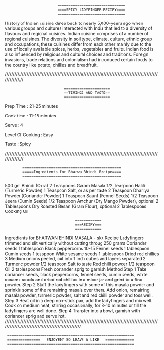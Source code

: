 
                            ===============================
                            ====SPICY LADYFINGER RECIPY====
                            ===============================

History of Indian cuisine dates back to nearly 5,000-years ago when various groups and cultures interacted with India that led to a diversity of flavours and regional cuisines.
Indian cuisine comprises of a number of regional cuisines.  The diversity in soil type, climate, culture, ethnic group and occupations, these cuisines differ from each other mainly due to the use of locally available spices, herbs, vegetables and fruits. Indian food is also influenced by religious and cultural choices and traditions. 
Foreign invasions, trade relations and colonialism had introduced certain foods to the country like potato, chillies and breadfruit.    

///////////////////////////////////////////////////////////////////////////////////////////////////////////////


                               =====================
                               ==TIMINGS AND TASTE==
                               =====================


Prep Time : 21-25 minutes

Cook time : 11-15 minutes

Serve : 4

Level Of Cooking : Easy

Taste : Spicy

///////////////////////////////////////////////////////////////////////////////////////////////////////////////
           
           
            =============================================
            =====Ingredients For Bharwa Bhindi Recipe====
            =============================================


500 gm Bhindi (Okra)
2 Teaspoons Garam Masala
1/2 Teaspoon Haldi (Turmeric Powder)
1 Teaspoon Salt, or as per taste
2 Teaspoon Dhaniya Powder (Coriander Powder)
1 Teaspoon Saunf (Fennel Seeds)
1/2 Teaspoon Jeera (Cumin Seeds)
1/2 Teaspoon Amchur (Dry Mango Powder), optional
2 Tablespoons Dry Roasted Besan (Gram Flour), optional
2 Tablespoons Cooking Oil

                                    ============
                                    ===RECIPY===
                                    ============


Ingredients for BHARWAN BHINDI MASALA - skk Recipe
Ladyfingers trimmed and slit vertically without cutting throug 250 grams
Coriander seeds 1 tablespoon
Black peppercorns 10-15
Fennel seeds 1 tablespoon
Cumin seeds 1 teaspoon
White sesame seeds 1 tablespoon
Dried red chillies 3
Medium onions peeled, cut into 1 inch cubes and layers separated 2
Turmeric powder 1/2 teaspoon
Salt to taste
Red chilli powder 1/2 teaspoon
Oil 2 tablespoons
Fresh coriander sprig to garnish
Method
Step 1
Take coriander seeds, black peppercorns, fennel seeds, cumin seeds, white sesame seeds and dried red chillies in a mixer jar and grind to a fine powder.
Step 2
Stuff the ladyfingers with some of this masala powder and sprinkle some of the remaining masala over them. Add onion, remaining masala powder, turmeric powder, salt and red chilli powder and toss well.
Step 3
Heat oil in a deep non-stick pan, add the ladyfingers and mix well. Cook on medium heat, stirring occasionally, for 8-10 minutes or till the ladyfingers are well done.
Step 4
Transfer into a bowl, garnish with coriander sprig and serve hot.
////////////////////////////////////////////////////////////////////////////////////////////////////////////////////////////////////////////////////
           
           
     ==========================================================      
     ===============   ENJOYED? SO LEAVE A LIKE   =============
     ==========================================================